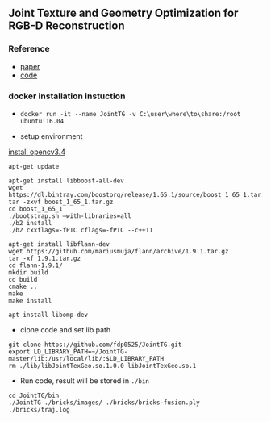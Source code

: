 ## Joint Texture and Geometry Optimization for RGB-D Reconstruction

### Reference

- [paper](https://yanqingan.github.io/docs/cvpr20_joint.pdf)
- [code](https://github.com/fdp0525/JointTG)

### docker installation instuction 

- `docker run -it --name JointTG -v C:\user\where\to\share:/root ubuntu:16.04`
    
- setup environment

[install opencv3.4](../../ubuntu/opencv)

```
apt-get update

apt-get install libboost-all-dev
wget https://dl.bintray.com/boostorg/release/1.65.1/source/boost_1_65_1.tar.gz
tar -zxvf boost_1_65_1.tar.gz
cd boost_1_65_1
./bootstrap.sh –with-libraries=all
./b2 install 
./b2 cxxflags=-fPIC cflags=-fPIC --c++11

apt-get install libflann-dev
wget https://github.com/mariusmuja/flann/archive/1.9.1.tar.gz
tar -xf 1.9.1.tar.gz
cd flann-1.9.1/
mkdir build
cd build
cmake ..
make
make install

apt install libomp-dev
```

- clone code and set lib path

```
git clone https://github.com/fdp0525/JointTG.git
export LD_LIBRARY_PATH=~/JointTG-master/lib:/usr/local/lib/:$LD_LIBRARY_PATH
rm ./lib/libJointTexGeo.so.1.0.0 libJointTexGeo.so.1

```

- Run code, result will be stored in `./bin`

```
cd JointTG/bin
./JointTG ./bricks/images/ ./bricks/bricks-fusion.ply ./bricks/traj.log
```

